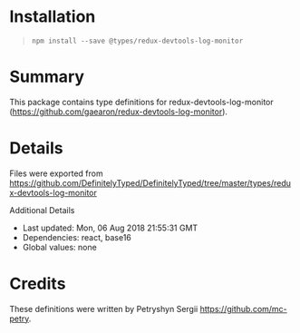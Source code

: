 # Installation
> `npm install --save @types/redux-devtools-log-monitor`

# Summary
This package contains type definitions for redux-devtools-log-monitor (https://github.com/gaearon/redux-devtools-log-monitor).

# Details
Files were exported from https://github.com/DefinitelyTyped/DefinitelyTyped/tree/master/types/redux-devtools-log-monitor

Additional Details
 * Last updated: Mon, 06 Aug 2018 21:55:31 GMT
 * Dependencies: react, base16
 * Global values: none

# Credits
These definitions were written by Petryshyn Sergii <https://github.com/mc-petry>.
